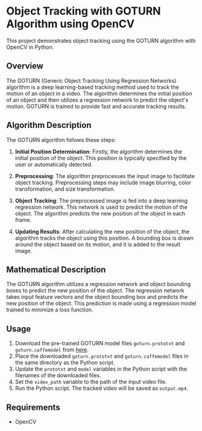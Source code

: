 # Object Tracking with GOTURN Algorithm using OpenCV

This project demonstrates object tracking using the GOTURN algorithm with OpenCV in Python.

## Overview

The GOTURN (Generic Object Tracking Using Regression Networks) algorithm is a deep learning-based tracking method used to track the motion of an object in a video. The algorithm determines the initial position of an object and then utilizes a regression network to predict the object's motion. GOTURN is trained to provide fast and accurate tracking results.

## Algorithm Description

The GOTURN algorithm follows these steps:

1. **Initial Position Determination**: Firstly, the algorithm determines the initial position of the object. This position is typically specified by the user or automatically detected.

2. **Preprocessing**: The algorithm preprocesses the input image to facilitate object tracking. Preprocessing steps may include image blurring, color transformation, and size transformation.

3. **Object Tracking**: The preprocessed image is fed into a deep learning regression network. This network is used to predict the motion of the object. The algorithm predicts the new position of the object in each frame.

4. **Updating Results**: After calculating the new position of the object, the algorithm tracks the object using this position. A bounding box is drawn around the object based on its motion, and it is added to the result image.

## Mathematical Description

The GOTURN algorithm utilizes a regression network and object bounding boxes to predict the new position of the object. The regression network takes input feature vectors and the object bounding box and predicts the new position of the object. This prediction is made using a regression model trained to minimize a loss function.

## Usage

1. Download the pre-trained GOTURN model files `goturn.prototxt` and `goturn.caffemodel` from [here](https://www.dropbox.com/s/ld535c8e0vueq6x/opencv_bootcamp_assets_NB11.zip?dl=1).
2. Place the downloaded `goturn.prototxt` and `goturn.caffemodel` files in the same directory as the Python script.
3. Update the `prototxt` and `model` variables in the Python script with the filenames of the downloaded files.
4. Set the `video_path` variable to the path of the input video file.
5. Run the Python script. The tracked video will be saved as `output.mp4`.

## Requirements

- OpenCV
